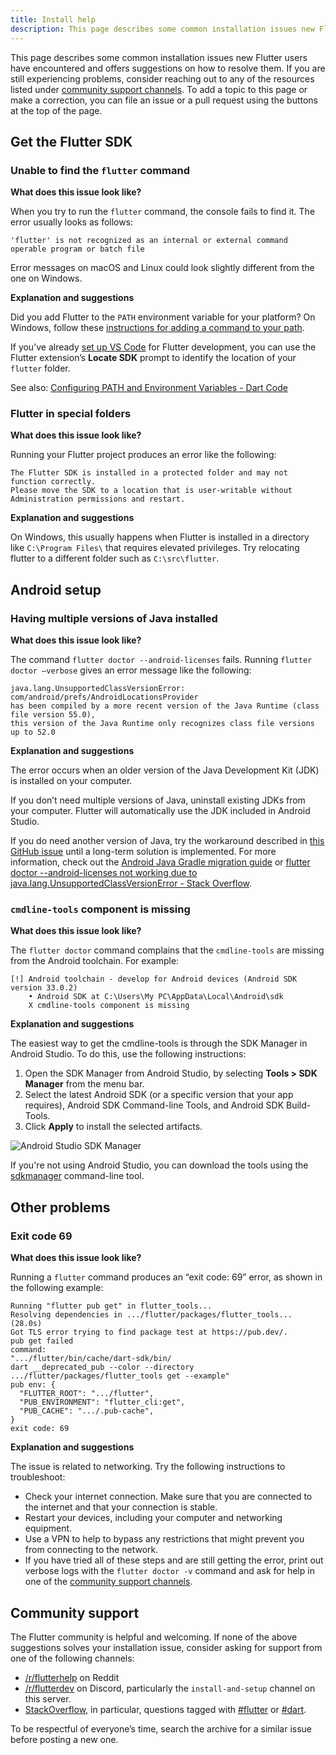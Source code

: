 ```yaml
---
title: Install help
description: This page describes some common installation issues new Flutter users have run into and offers suggestions to resolve them.
---
```


This page describes some common installation issues new Flutter users have 
encountered and offers suggestions on how to resolve them.
If you are still experiencing problems, consider reaching out to any of
the resources listed under [community support channels][].
To add a topic to this page or make a correction,
you can file an issue or a pull request using the buttons at the top of the page.

## Get the Flutter SDK


### Unable to find the `flutter` command

__What does this issue look like?__

When you try to run the `flutter` command, 
the console fails to find it. 
The error usually looks as follows:

```
'flutter' is not recognized as an internal or external command operable program or batch file
```

Error messages on macOS and Linux could look slightly different from 
the one on Windows. 

__Explanation and suggestions__

Did you add Flutter to the `PATH` environment variable for your platform?
On Windows, follow these [instructions for adding a command
to your path][windows path].

If you’ve already [set up VS Code][] for Flutter development,
you can use the Flutter extension’s **Locate SDK** prompt
to identify the location of your `flutter` folder.

See also: [Configuring PATH and Environment Variables - Dart Code][config path]


### Flutter in special folders


__What does this issue look like?__

Running your Flutter project produces an error like the following:

```
The Flutter SDK is installed in a protected folder and may not function correctly.
Please move the SDK to a location that is user-writable without Administration permissions and restart.
```

__Explanation and suggestions__

On Windows, this usually happens when Flutter is installed in a directory like
`C:\Program Files\` that requires elevated privileges. Try relocating flutter to
a different folder such as `C:\src\flutter`.


## Android setup

### Having multiple versions of Java installed

__What does this issue look like?__ 

The command `flutter doctor --android-licenses` fails.
Running `flutter doctor –verbose` gives an error message like 
the following:

```
java.lang.UnsupportedClassVersionError: com/android/prefs/AndroidLocationsProvider 
has been compiled by a more recent version of the Java Runtime (class file version 55.0), 
this version of the Java Runtime only recognizes class file versions up to 52.0
```

__Explanation and suggestions__

The error occurs when an older version of the Java Development Kit (JDK)
is installed on your computer. 

If you don’t need multiple versions of Java,
uninstall existing JDKs from your computer.
Flutter will automatically use the JDK included in Android Studio. 

If you do need another version of Java,
try the workaround described in [this GitHub issue][java binary path]
until a long-term solution is implemented.
For more information,
check out the [Android Java Gradle migration guide][]
or [flutter doctor --android-licenses not working due to
    java.lang.UnsupportedClassVersionError - Stack Overflow][so java version].




### `cmdline-tools` component is missing


__What does this issue look like?__

The `flutter doctor` command complains that the
`cmdline-tools` are missing from the Android toolchain.
For example:


```
[!] Android toolchain - develop for Android devices (Android SDK version 33.0.2) 
    • Android SDK at C:\Users\My PC\AppData\Local\Android\sdk 
    X cmdline-tools component is missing 
```


__Explanation and suggestions__

The easiest way to get the cmdline-tools is through the
SDK Manager in Android Studio.
To do this, use the following instructions:


1. Open the SDK Manager from Android Studio,
    by selecting **Tools > SDK Manager** from the menu bar.
2. Select the latest Android SDK (or a specific version that your app requires),
    Android SDK Command-line Tools, and Android SDK Build-Tools. 
3. Click **Apply** to install the selected artifacts.

![Android Studio SDK
Manager](/assets/images/docs/get-started/install_android_tools.png)


If you're not using Android Studio,
you can download the tools using the
[sdkmanager][] command-line tool.


## Other problems


### Exit code 69


__What does this issue look like?__

Running a `flutter` command produces an “exit code: 69” error,
as shown in the following example:

```
Running "flutter pub get" in flutter_tools...
Resolving dependencies in .../flutter/packages/flutter_tools... (28.0s)
Got TLS error trying to find package test at https://pub.dev/.
pub get failed
command:
".../flutter/bin/cache/dart-sdk/bin/
dart __deprecated_pub --color --directory
.../flutter/packages/flutter_tools get --example"
pub env: {
  "FLUTTER_ROOT": ".../flutter",
  "PUB_ENVIRONMENT": "flutter_cli:get",
  "PUB_CACHE": ".../.pub-cache",
}
exit code: 69
```

__Explanation and suggestions__

The issue is related to networking. 
Try the following instructions to troubleshoot: 

*   Check your internet connection. Make sure that you are connected to the
    internet and that your connection is stable.
*   Restart your devices, including your computer and networking equipment.
*   Use a VPN to help to bypass any restrictions that might prevent
    you from connecting to the network.
*  If you have tried all of these steps and are still getting the error,
    print out verbose logs with the `flutter doctor -v` command and ask for help in
    one of the [community support channels][].


## Community support

The Flutter community is helpful and welcoming.
If none of the above suggestions solves your installation issue,
consider asking for support from one of the following channels:

*   [/r/flutterhelp](https://www.reddit.com/r/flutterhelp/) on Reddit
*   [/r/flutterdev](https://discord.gg/rflutterdev) on Discord,
     particularly the `install-and-setup` channel on this server. 
*   [StackOverflow](https://stackoverflow.com/), 
    in particular, questions tagged with [#flutter][] or [#dart][].

To be respectful of everyone’s time,
search the archive for a similar issue before posting a new one. 

[#dart]:  https://stackoverflow.com/questions/tagged/dart
[#flutter]:  https://stackoverflow.com/questions/tagged/flutter
[Android Java Gradle migration guide]: {{site.url}}/release/breaking-changes/android-java-gradle-migration-guide
[community support channels]: #community-support
[java binary path]: {{site.github}}/flutter/flutter/issues/106416#issuecomment-1522198064
[so java version]: https://stackoverflow.com/questions/75328050/
[set up VS Code]: https://docs.flutter.dev/get-started/editor
[config path]: https://dartcode.org/docs/configuring-path-and-environment-variables/
[sdkmanager]: https://developer.android.com/studio/command-line/sdkmanager
[windows path]: https://www.wikihow.com/Change-the-PATH-Environment-Variable-on-Windows